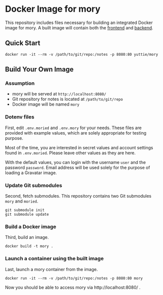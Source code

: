 # Docker Image for mory

This repository includes files necessary for building an integrated Docker
image for mory.
A built image will contain both the
[frontend](https://github.com/yuttie/mory) and
[backend](https://github.com/yuttie/moried).



## Quick Start

```shell
docker run -it --rm -v /path/to/git/repo:/notes -p 8080:80 yuttie/mory
```



## Build Your Own Image

### Assumption

* mory will be served at `http://localhost:8080/`
* Git repository for notes is located at `/path/to/git/repo`
* Docker image will be named `mory`


### Dotenv files

First, edit `.env.moried` and `.env.mory` for your needs.
These files are provided with example values, which are solely appropriate for testing purpose.

Most of the time, you are interested in secret values and account settings found in `.env.moried`.
Please leave other values as they are here.

With the default values, you can login with the username `user` and the password `password`.
Email address will be used solely for the purpose of loading a Gravatar image.


### Update Git submodules

Second, fetch submodules.
This repository contains two Git submodules `mory` and `moried`.

```shell
git submodule init
git submodule update
```


### Build a Docker image

Third, build an image.

```shell
docker build -t mory .
```


### Launch a container using the built image

Last, launch a mory container from the image.

```shell
docker run -it --rm -v /path/to/git/repo:/notes -p 8080:80 mory
```

Now you should be able to access mory via http://localhost:8080/ .
